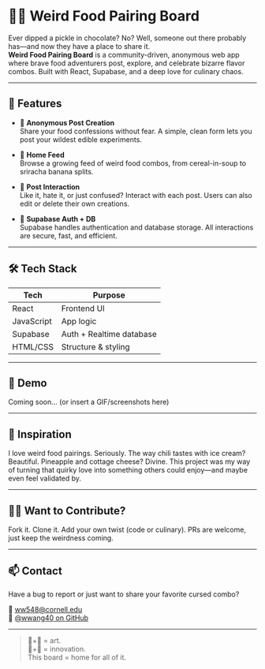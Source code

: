 # 🥒🍫 Weird Food Pairing Board

Ever dipped a pickle in chocolate? No? Well, someone out there probably has—and now they have a place to share it.  
**Weird Food Pairing Board** is a community-driven, anonymous web app where brave food adventurers post, explore, and celebrate bizarre flavor combos. Built with React, Supabase, and a deep love for culinary chaos.

---

## 🚀 Features

- 📝 **Anonymous Post Creation**  
  Share your food confessions without fear. A simple, clean form lets you post your wildest edible experiments.

- 🧠 **Home Feed**  
  Browse a growing feed of weird food combos, from cereal-in-soup to sriracha banana splits.

- 💬 **Post Interaction**  
  Like it, hate it, or just confused? Interact with each post. Users can also edit or delete their own creations.

- 🔐 **Supabase Auth + DB**  
  Supabase handles authentication and database storage. All interactions are secure, fast, and efficient.

---

## 🛠 Tech Stack

| Tech        | Purpose                            |
|-------------|------------------------------------|
| React       | Frontend UI                        |
| JavaScript  | App logic                          |
| Supabase    | Auth + Realtime database           |
| HTML/CSS    | Structure & styling                |

---

## 📸 Demo

Coming soon... (or insert a GIF/screenshots here)

---

## 🎯 Inspiration

I love weird food pairings. Seriously. The way chili tastes with ice cream? Beautiful. Pineapple and cottage cheese? Divine. This project was my way of turning that quirky love into something others could enjoy—and maybe even feel validated by.

---

## 🧑‍🍳 Want to Contribute?

Fork it. Clone it. Add your own twist (code or culinary). PRs are welcome, just keep the weirdness coming.

---

## 📫 Contact

Have a bug to report or just want to share your favorite cursed combo?

📧 ww548@cornell.edu  
🐙 [@wwang40 on GitHub](https://github.com/wwang40)

---

> 🍕+🍍 = art.  
> 🥒+🍫 = innovation.  
> This board = home for all of it.
